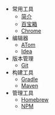 - 常用工具
  - [简介](/常用工具/)
  - [百宝箱](常用工具/百宝箱.md)
  - [Chrome](常用工具/chrome.md)
- 编辑器
  - [ATom](常用工具/atom.md)
  - [Idea](常用工具/idea.md)
- 版本管理
  - [Git](常用工具/git.md)
- 构建工具
  - [Gradle](常用工具/gradle.md)
  - [Maven](常用工具/maven.md)
- 管理工具
  - [Homebrew](常用工具/homebrew.md)
  - [NPM](常用工具/npm.md)
